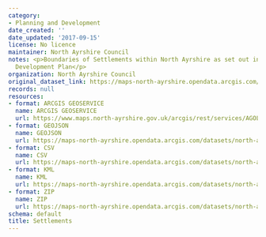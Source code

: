 ```yaml
---
category:
- Planning and Development
date_created: ''
date_updated: '2017-09-15'
license: No licence
maintainer: North Ayrshire Council
notes: <p>Boundaries of Settlements within North Ayrshire as set out in the Local
  Development Plan</p>
organization: North Ayrshire Council
original_dataset_link: https://maps-north-ayrshire.opendata.arcgis.com/maps/north-ayrshire::settlements
records: null
resources:
- format: ARCGIS GEOSERVICE
  name: ARCGIS GEOSERVICE
  url: https://www.maps.north-ayrshire.gov.uk/arcgis/rest/services/AGOL/Open_Data_Portal4/MapServer/33
- format: GEOJSON
  name: GEOJSON
  url: https://maps-north-ayrshire.opendata.arcgis.com/datasets/north-ayrshire::settlements.geojson?outSR=%7B%22latestWkid%22%3A27700%2C%22wkid%22%3A27700%7D
- format: CSV
  name: CSV
  url: https://maps-north-ayrshire.opendata.arcgis.com/datasets/north-ayrshire::settlements.csv?outSR=%7B%22latestWkid%22%3A27700%2C%22wkid%22%3A27700%7D
- format: KML
  name: KML
  url: https://maps-north-ayrshire.opendata.arcgis.com/datasets/north-ayrshire::settlements.kml?outSR=%7B%22latestWkid%22%3A27700%2C%22wkid%22%3A27700%7D
- format: ZIP
  name: ZIP
  url: https://maps-north-ayrshire.opendata.arcgis.com/datasets/north-ayrshire::settlements.zip?outSR=%7B%22latestWkid%22%3A27700%2C%22wkid%22%3A27700%7D
schema: default
title: Settlements
---
```

